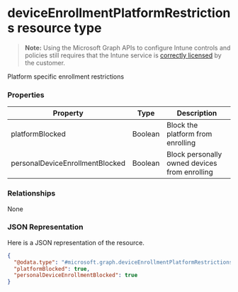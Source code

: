 ﻿# deviceEnrollmentPlatformRestrictions resource type

> **Note:** Using the Microsoft Graph APIs to configure Intune controls and policies still requires that the Intune service is [correctly licensed](https://go.microsoft.com/fwlink/?linkid=839381) by the customer.

Platform specific enrollment restrictions
### Properties
|Property|Type|Description|
|---|---|---|
|platformBlocked|Boolean|Block the platform from enrolling|
|personalDeviceEnrollmentBlocked|Boolean|Block personally owned devices from enrolling|

### Relationships
None
### JSON Representation
Here is a JSON representation of the resource.
<!-- {
  "blockType": "resource",
  "keyProperty": "id",
  "@odata.type": "microsoft.graph.deviceEnrollmentPlatformRestrictions"
}
-->
```json
{
  "@odata.type": "#microsoft.graph.deviceEnrollmentPlatformRestrictions",
  "platformBlocked": true,
  "personalDeviceEnrollmentBlocked": true
}
```



